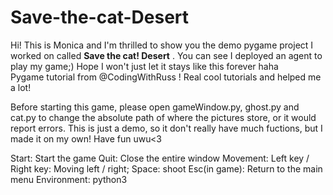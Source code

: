 # Save-the-cat-Desert
Hi! This is Monica and I'm thrilled to show you the demo pygame project I worked on called **Save the cat! Desert** . You can see I deployed an agent to play my game;) 
Hope I won't just let it stays like this forever haha  
Pygame tutorial from  @CodingWithRuss  ! Real cool tutorials and helped me a lot! 


Before starting this game, please open gameWindow.py, ghost.py and cat.py to change the absolute path of where the pictures store, 
or it would report errors.
This is just a demo, so it don't really have much fuctions, but I made it on my own!
Have fun uwu<3

Start: Start the game
Quit: Close the entire window
Movement: Left key / Right key: Moving left / right; Space: shoot
Esc(in game): Return to the main menu
Environment: python3
